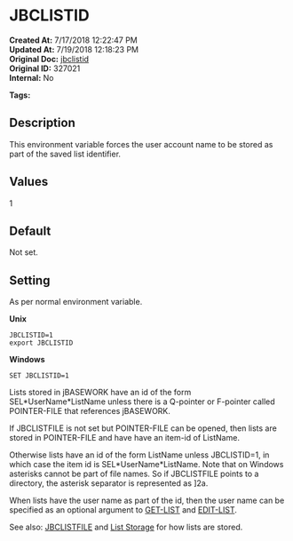# JBCLISTID

**Created At:** 7/17/2018 12:22:47 PM  
**Updated At:** 7/19/2018 12:18:23 PM  
**Original Doc:** [jbclistid](https://docs.jbase.com/41717-environment-variables/jbclistid)  
**Original ID:** 327021  
**Internal:** No  

**Tags:**
<badge text='jbasework file' vertical='middle' />
<badge text='environment variables' vertical='middle' />
<badge text='list identifier' vertical='middle' />

## Description

This environment variable forces the user account name to be stored as part of the saved list identifier.



## Values

1



## Default

Not set.



## Setting

As per normal environment variable.

**Unix**

```
JBCLISTID=1
export JBCLISTID
```

**Windows**

```
SET JBCLISTID=1
```



Lists stored in jBASEWORK have an id of the form SEL\*UserName\*ListName unless there is a Q-pointer or F-pointer called POINTER-FILE that references jBASEWORK.

If JBCLISTFILE is not set but POINTER-FILE can be opened, then lists are stored in POINTER-FILE and have have an item-id of ListName.

Otherwise lists have an id of the form ListName unless JBCLISTID=1, in which case the item id is SEL\*UserName\*ListName. Note that on Windows asterisks cannot be part of file names. So if JBCLISTFILE points to a directory, the asterisk separator is represented as ]2a.

When lists have the user name as part of the id, then the user name can be specified as an optional argument to [GET-LIST](./../../jbase/lists/get-list) and [EDIT-LIST](edit_list).



See also: [JBCLISTFILE](./../jbclistfile) and [List Storage](./../../jbase/lists/list-storage) for how lists are stored.
